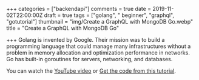 +++
categories = ["backendapi"]
comments = true
date = 2019-11-02T22:00:00Z
draft = true
tags = ["golang", "  beginner", "graphql", "gotutorial"]
thumbnail = "img/Create a GraphQL with MongoDB Go.webp"
title = "Create a GraphQL with MongoDB Go"

+++
Golang is invented by Google. Their mission was to build a programming language that could manage many infrastructures without a problem in memory allocation and optimization performance in networks. Go has built-in goroutines for servers, networking, and databases.

You can watch the [YouTube video](https://youtu.be/Bs6ZOYfOj14) or [Get the code from this tutorial](https://github.com/sen-coder/Create-a-GraphQL-with-MongoDB-Go).